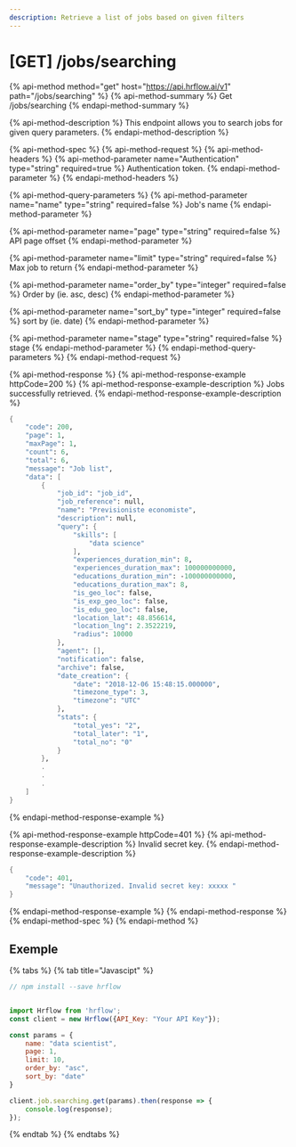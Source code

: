 ```yaml
---
description: Retrieve a list of jobs based on given filters
---
```


# \[GET\] /jobs/searching

{% api-method method="get" host="https://api.hrflow.ai/v1" path="/jobs/searching" %}
{% api-method-summary %}
Get /jobs/searching
{% endapi-method-summary %}

{% api-method-description %}
This endpoint allows you to search jobs for given query parameters.
{% endapi-method-description %}

{% api-method-spec %}
{% api-method-request %}
{% api-method-headers %}
{% api-method-parameter name="Authentication" type="string" required=true %}
Authentication token.
{% endapi-method-parameter %}
{% endapi-method-headers %}

{% api-method-query-parameters %}
{% api-method-parameter name="name" type="string" required=false %}
Job's name
{% endapi-method-parameter %}

{% api-method-parameter name="page" type="string" required=false %}
API page offset
{% endapi-method-parameter %}

{% api-method-parameter name="limit" type="string" required=false %}
Max job to return
{% endapi-method-parameter %}

{% api-method-parameter name="order\_by" type="integer" required=false %}
Order by \(ie. asc, desc\)
{% endapi-method-parameter %}

{% api-method-parameter name="sort\_by" type="integer" required=false %}
sort by \(ie. date\)
{% endapi-method-parameter %}

{% api-method-parameter name="stage" type="string" required=false %}
stage
{% endapi-method-parameter %}
{% endapi-method-query-parameters %}
{% endapi-method-request %}

{% api-method-response %}
{% api-method-response-example httpCode=200 %}
{% api-method-response-example-description %}
Jobs successfully retrieved.
{% endapi-method-response-example-description %}

```scheme
{
    "code": 200,
    "page": 1,
    "maxPage": 1,
    "count": 6,
    "total": 6,
    "message": "Job list",
    "data": [
        {
            "job_id": "job_id",
            "job_reference": null,
            "name": "Previsioniste economiste",
            "description": null,
            "query": {
                "skills": [
                    "data science"
                ],
                "experiences_duration_min": 8,
                "experiences_duration_max": 100000000000,
                "educations_duration_min": -100000000000,
                "educations_duration_max": 8,
                "is_geo_loc": false,
                "is_exp_geo_loc": false,
                "is_edu_geo_loc": false,
                "location_lat": 48.856614,
                "location_lng": 2.3522219,
                "radius": 10000
            },
            "agent": [],
            "notification": false,
            "archive": false,
            "date_creation": {
                "date": "2018-12-06 15:48:15.000000",
                "timezone_type": 3,
                "timezone": "UTC"
            },
            "stats": {
                "total_yes": "2",
                "total_later": "1",
                "total_no": "0"
            }
        },
        .
        .
        .
    ]
}
```
{% endapi-method-response-example %}

{% api-method-response-example httpCode=401 %}
{% api-method-response-example-description %}
Invalid secret key.
{% endapi-method-response-example-description %}

```scheme
{
    "code": 401,
    "message": "Unauthorized. Invalid secret key: xxxxx "
}
```
{% endapi-method-response-example %}
{% endapi-method-response %}
{% endapi-method-spec %}
{% endapi-method %}

## Exemple

{% tabs %}
{% tab title="Javascipt" %}
```javascript
// npm install --save hrflow


import Hrflow from 'hrflow';
const client = new Hrflow({API_Key: "Your API Key"});

const params = {
    name: "data scientist",
    page: 1,
    limit: 10,
    order_by: "asc",
    sort_by: "date"
}

client.job.searching.get(params).then(response => {
    console.log(response);
});
```
{% endtab %}
{% endtabs %}

